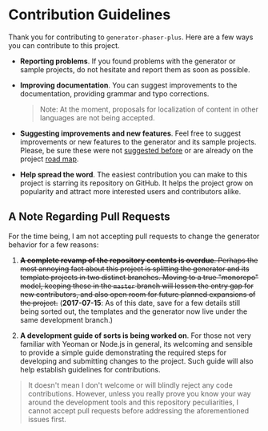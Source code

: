 Contribution Guidelines
=======================

Thank you for contributing to `generator-phaser-plus`. Here are a few ways you can contribute to this project.

-   **Reporting problems**. If you found problems with the generator or sample projects, do not hesitate and report them as soon as possible.

-   **Improving documentation**. You can suggest improvements to the documentation, providing grammar and typo corrections.

    >   Note: At the moment, proposals for localization of content in other languages are not being accepted.

-   **Suggesting improvements and new features**. Feel free to suggest improvements or new features to the generator and its sample projects. Please, be sure these were not [suggested before](/rblopes/generator-phaser-plus/issues?utf8=✓&q=label%3AFEATURE%20) or are already on the project [road map](road-map.md).

-   **Help spread the word**. The easiest contribution you can make to this project is starring its repository on GitHub. It helps the project grow on popularity and attract more interested users and contributors alike.


## A Note Regarding Pull Requests

For the time being, I am not accepting pull requests to change the generator behavior for a few reasons:

1.  ~~**A complete revamp of the repository contents is overdue**. Perhaps the most annoying fact about this project is splitting the generator and its template projects in two distinct branches. Moving to a true "monorepo" model, keeping these in the `master` branch will lessen the entry gap for new contributors, and also open room for future planned expansions of the project.~~ (**2017-07-15**: As of this date, save for a few details still being sorted out, the templates and the generator now live under the same development branch.)

2.  **A development guide of sorts is being worked on**. For those not very familiar with Yeoman or Node.js in general, its welcoming and sensible to provide a simple guide demonstrating the required steps for developing and submitting changes to the project. Such guide will also help establish guidelines for contributions.

>   It doesn't mean I don't welcome or will blindly reject any code contributions. However, unless you really prove you know your way around the development tools and this repository peculiarities, I cannot accept pull requests before addressing the aforementioned issues first.
